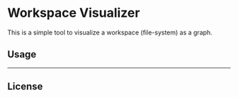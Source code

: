 # Workspace Visualizer

This is a simple tool to visualize a workspace (file-system) as a graph.

## Usage


---

## License

